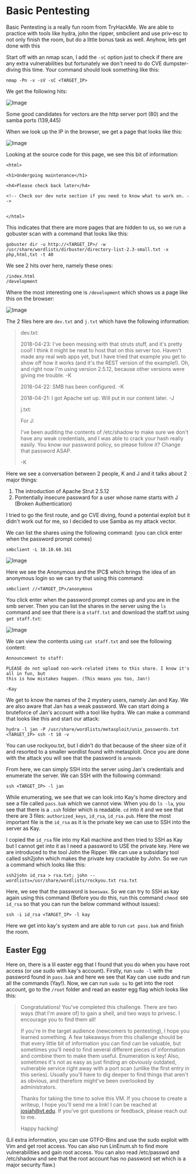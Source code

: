 Basic Pentesting
================

Basic Pentesting is a really fun room from TryHackMe. We are able to practice with tools like hydra, john the ripper, smbclient and use priv-esc to not only finish the room, but do a little bonus task as well. Anyhow, lets get done with this

Start off with an nmap scan, I add the `-sC` option just to check if there are any extra vulnerabilities but fortunately we don't need to do CVE dumpster-diving this time. Your command should look something like this:
```
nmap -Pn -v -sV -sC <TARGET_IP>
```
We get the following hits:

![Image](images/1.png)

Some good candidates for vectors are the http server port (80) and the samba ports (139,445)

When we look up the IP in the browser, we get a page that looks like this:

![Image](images/2.png)

Looking at the source code for this page, we see this bit of information:
```
<html>

<h1>Undergoing maintenance</h1>

<h4>Please check back later</h4>

<!-- Check our dev note section if you need to know what to work on. -->


</html>
```

This indicates that there are more pages that are hidden to us, so we run a gobuster scan with a command that looks like this:
```
gobuster dir -u http://<TARGET_IP>/ -w /usr/share/wordlists/dirbuster/directory-list-2.3-small.txt -x php,html,txt -t 40
```

We see 2 hits over here, namely these ones:
```
/index.html
/development
```

Where the most interesting one is `/development` which shows us a page like this on the browser:

![Image](images/3.png)

The 2 files here are `dev.txt` and `j.txt` which have the following information:

>dev.txt:
>
>
>2018-04-23: I've been messing with that struts stuff, and it's pretty cool! I think it might be neat
>to host that on this server too. Haven't made any real web apps yet, but I have tried that example
>you get to show off how it works (and it's the REST version of the example!). Oh, and right now I'm 
>using version 2.5.12, because other versions were giving me trouble. -K
>
>2018-04-22: SMB has been configured. -K
>
>2018-04-21: I got Apache set up. Will put in our content later. -J
>
>j.txt:
>
>For J:
>
>I've been auditing the contents of /etc/shadow to make sure we don't have any weak credentials,
>and I was able to crack your hash really easily. You know our password policy, so please follow
>it? Change that password ASAP.
>
>-K
>

Here we see a conversation between 2 people, K and J and it talks about 2 major things:

1. The introduction of Apache Strut 2.5.12
2. Pontentially insecure passward for a user whose name starts with J (Broken Authentication)

I tried to go the first route, and go CVE diving, found a potential exploit but it didn't work out for me, so I decided to use Samba as my attack vector.

We can list the shares using the following command: (you can click enter when the password prompt comes)
```
smbclient -L 10.10.60.161
```

![Image](images/4.png)

Here we see the Anonymous and the IPC$ which brings the idea of an anonymous login so we can try that using this command:

```
smbclient //<TARGET_IP>/anonymous
```

You click enter when the password prompt comes up and you are in the smb server. Then you can list the shares in the server using the `ls` command and see that there is a `staff.txt` and download the staff.txt using `get staff.txt`:

![Image](images/5.png)

We can view the contents using `cat staff.txt` and see the following content:
```
Announcement to staff:

PLEASE do not upload non-work-related items to this share. I know it's all in fun, but
this is how mistakes happen. (This means you too, Jan!)

-Kay
```

We get to know the names of the 2 mystery users, namely Jan and Kay. We are also aware that Jan has a weak password. We can start doing a bruteforce of Jan's account with a tool like hydra. We can make a command that looks like this and start our attack:

```
hydra -l jan -P /usr/share/wordlists/metasploit/unix_passwords.txt <TARGET_IP> ssh -t 10 -v
```

You can use rockyou.txt, but I didn't do that because of the sheer size of it and resorted to a smaller wordlist found with metasploit. Once you are done with the attack you will see that the password is `armando`

From here, we can simply SSH into the server using Jan's credentials and enumerate the server. We can SSH with the following command:

```
ssh <TARGET_IP> -l jan
```

While enumerating, we see that we can look into Kay's home directory and see a file called `pass.bak` which we cannot view. When you do `ls -la`, you see that there is a `.ssh` folder which is readable. `cd` into it and we see that there are 3 files: `authorized_keys`, `id_rsa`, `id_rsa.pub`. Here the most important file is the `id_rsa` as it is the private key we can use to SSH into the server as Kay.

I copied the `id_rsa` file into my Kali machine and then tried to SSH as Kay but I cannot get into it as I need a password to USE the private key. Here we are introduced to the tool John the Ripper. We can use a subsidiary tool called ssh2john which makes the private key crackable by John. So we run a command which looks like this:

```
ssh2john id_rsa > rsa.txt; john --wordlists=/usr/share/wordlists/rockyou.txt rsa.txt
```
Here, we see that the password is `beeswax`. So we can try to SSH as kay again using this command (Before you do this, run this command `chmod 600 id_rsa` so that you can run the below command without issues):

```
ssh -i id_rsa <TARGET_IP> -l kay
```

Here we get into kay's system and are able to run `cat pass.bak` and finish the room.


Easter Egg
----------

Here on, there is a lil easter egg that I found that you do when you have root access (or use sudo with kay's account). Firstly, run `sudo -l` with the password found in `pass.bak` and here we see that Kay can use sudo and run all the commands (Yay!). Now, we can run `sudo su` to get into the root account, go to the `/root` folder and read an easter egg flag which looks like this:

>Congratulations! You've completed this challenge. There are two ways (that I'm aware of) to gain 
>a shell, and two ways to privesc. I encourage you to find them all!
>
>If you're in the target audience (newcomers to pentesting), I hope you learned something. A few
>takeaways from this challenge should be that every little bit of information you can find can be
>valuable, but sometimes you'll need to find several different pieces of information and combine
>them to make them useful. Enumeration is key! Also, sometimes it's not as easy as just finding
>an obviously outdated, vulnerable service right away with a port scan (unlike the first entry
>in this series). Usually you'll have to dig deeper to find things that aren't as obvious, and
>therefore might've been overlooked by administrators.
>
>Thanks for taking the time to solve this VM. If you choose to create a writeup, I hope you'll send 
>me a link! I can be reached at josiah@vt.edu. If you've got questions or feedback, please reach
>out to me.
>
>Happy hacking!

(Lil extra information, you can use GTFO-Bins and use the sudo exploit with Vim and get root access. You can also run LinEnum.sh to find more vulnerabilities and gain root access. You can also read /etc/passwd and /etc/shadow and see that the root account has no password set which is a major security flaw.)
